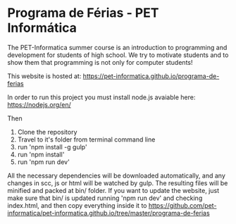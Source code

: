 # Programa de Férias - PET Informática

The PET-Informatica summer course is an introduction to programming and development for students of high school. We try to motivate students and to show them that programming is not only for computer students!

This website is hosted at: https://pet-informatica.github.io/programa-de-ferias

In order to run this project you must install node.js avaiable here: https://nodejs.org/en/

Then
  1. Clone the repository
  2. Travel to it's folder from terminal command line
  3. run 'npm install -g gulp'
  4. run 'npm install'
  5. run 'npm run dev'

All the necessary dependencies will be downloaded automatically, and any changes in scc, js or html will be watched by gulp. The resulting files will be minified and packed at bin/ folder. If you want to update the website, just make sure that bin/ is updated running 'npm run dev' and checking index.html, and then copy everything inside it to https://github.com/pet-informatica/pet-informatica.github.io/tree/master/programa-de-ferias
